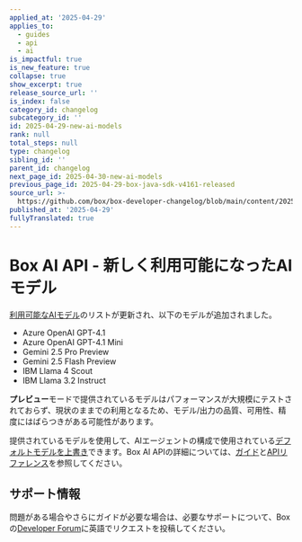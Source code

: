 ```yaml
---
applied_at: '2025-04-29'
applies_to:
  - guides
  - api
  - ai
is_impactful: true
is_new_feature: true
collapse: true
show_excerpt: true
release_source_url: ''
is_index: false
category_id: changelog
subcategory_id: ''
id: 2025-04-29-new-ai-models
rank: null
total_steps: null
type: changelog
sibling_id: ''
parent_id: changelog
next_page_id: 2025-04-30-new-ai-models
previous_page_id: 2025-04-29-box-java-sdk-v4161-released
source_url: >-
  https://github.com/box/box-developer-changelog/blob/main/content/2025/04-29-new-ai-models.md
published_at: '2025-04-29'
fullyTranslated: true
---
```

# Box AI API - 新しく利用可能になったAIモデル

[利用可能なAIモデル][1]のリストが更新され、以下のモデルが追加されました。

* Azure OpenAI GPT-4.1
* Azure OpenAI GPT-4.1 Mini
* Gemini 2.5 Pro Preview
* Gemini 2.5 Flash Preview
* IBM Llama 4 Scout
* IBM Llama 3.2 Instruct

**プレビュー**モードで提供されているモデルはパフォーマンスが大規模にテストされておらず、現状のままでの利用となるため、モデル/出力の品質、可用性、精度にはばらつきがある可能性があります。

提供されているモデルを使用して、AIエージェントの構成で使用されている[デフォルトモデルを上書き][2]できます。Box AI APIの詳細については、[ガイド][3]と[APIリファレンス][4]を参照してください。

<!-- more -->

## サポート情報

問題がある場合やさらにガイドが必要な場合は、必要なサポートについて、Boxの[Developer Forum][5]に英語でリクエストを投稿してください。

[1]: https://developer.box.com/guides/box-ai/supported-models/

[2]: https://box-ai/ai-agents/ai-agent-overrides

[3]: https://developer.box.com/guides/box-ai

[4]: https://developer.box.com/reference/post-ai-ask/

[5]: https://forum.box.com/
